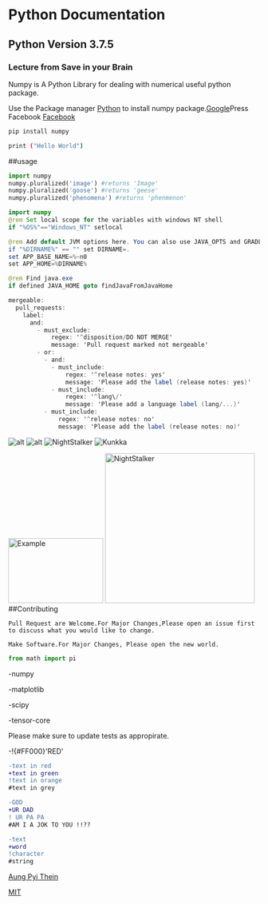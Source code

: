 # Python Documentation

## Python Version 3.7.5

### Lecture from Save in your Brain

Numpy is A Python Library for dealing with numerical useful python package.

Use the Package manager [Python](https://www.python.org/) to install numpy package.[Google](google.com)Press Facebook
[Facebook](www.facebook.com)
[]()

```bash
pip install numpy
```
```bash 
print ("Hello World")
```

##usage

```python
import numpy
numpy.pluralized('image') #returns 'Image'
numpy.pluralized('goose') #returns 'geese'
numpy.pluralized('phenomena') #returns 'phenmenon'
```
```java
import numpy
@rem Set local scope for the variables with windows NT shell
if "%OS%"=="Windows_NT" setlocal

@rem Add default JVM options here. You can also use JAVA_OPTS and GRADLE_OPTS to pass JVM options to this script.
if "%DIRNAME%" == "" set DIRNAME=.
set APP_BASE_NAME=%~n0
set APP_HOME=%DIRNAME%

@rem Find java.exe
if defined JAVA_HOME goto findJavaFromJavaHome
```

```C#
mergeable:
  pull_requests:
    label:
      and:
        - must_exclude:
            regex: '^disposition/DO NOT MERGE'
            message: 'Pull request marked not mergeable'
        - or:
          - and:
            - must_include:
                regex: '^release notes: yes'
                message: 'Please add the label (release notes: yes)'
            - must_include:
                regex: '^lang\/'
                message: 'Please add a language label (lang/...)'
          - must_include:
              regex: '^release notes: no'
              message: 'Please add the label (release notes: no)'
```

![alt](https://www.stellaandchewys.com/wp-content/uploads/maplechristmas.jpg)
![alt](https://static01.nyt.com/images/2014/01/28/science/28SLOT_SPAN/28SLOT-jumbo.jpg)
![NightStalker](https://i.pinimg.com/564x/77/99/e7/7799e7786b7103c23e85832f59738fd6.jpg)
![Kunkka](https://www.mordeo.org/files/uploads/2017/11/Kunkka-Dota-2-HD-Mobile-Wallpaper-950x1520.jpg)

<img src="image/example.jpg" alt="Example" width="190" height="130">
<img src="https://i.pinimg.com/564x/77/99/e7/7799e7786b7103c23e85832f59738fd6.jpg" alt="NightStalker" width="300" height="300">
##Contributing

```
Pull Request are Welcome.For Major Changes,Please open an issue first to discuss what you would like to change.
```

```
Make Software.For Major Changes, Please open the new world.
```

```python
from math import pi
```
-numpy

-matplotlib

-scipy

-tensor-core

Please make sure to update tests as appropirate.

-!{#FF000}'RED'

```diff
-text in red
+text in green
!text in orange
#text in grey
```
```diff
-GOD
+UR DAD
! UR PA PA
#AM I A JOK TO YOU !!??
```

```diff
-text 
+word
!character
#string
```

[Aung Pyi Thein](https://www.facebook.com/profile.php?id=100010216685986)

[MIT](https://choosealicense.com/licenses/mit/)
